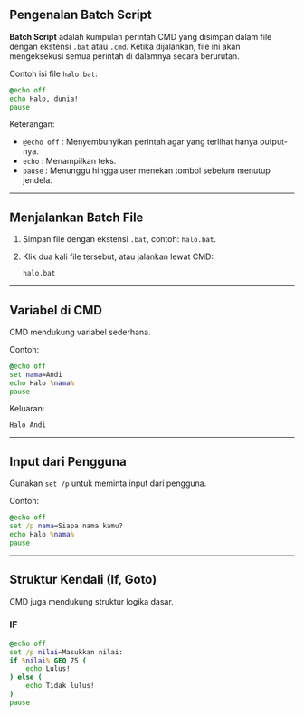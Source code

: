 ## Pengenalan Batch Script

**Batch Script** adalah kumpulan perintah CMD yang disimpan dalam file dengan ekstensi `.bat` atau `.cmd`. Ketika dijalankan, file ini akan mengeksekusi semua perintah di dalamnya secara berurutan.

Contoh isi file `halo.bat`:

```bat
@echo off
echo Halo, dunia!
pause
```

Keterangan:

* `@echo off` : Menyembunyikan perintah agar yang terlihat hanya output-nya.
* `echo` : Menampilkan teks.
* `pause` : Menunggu hingga user menekan tombol sebelum menutup jendela.

---

## Menjalankan Batch File

1. Simpan file dengan ekstensi `.bat`, contoh: `halo.bat`.
2. Klik dua kali file tersebut, atau jalankan lewat CMD:

   ```bash
   halo.bat
   ```

---

## Variabel di CMD

CMD mendukung variabel sederhana.

Contoh:

```bat
@echo off
set nama=Andi
echo Halo %nama%
pause
```

Keluaran:

```
Halo Andi
```

---

## Input dari Pengguna

Gunakan `set /p` untuk meminta input dari pengguna.

Contoh:

```bat
@echo off
set /p nama=Siapa nama kamu? 
echo Halo %nama%
pause
```

---

## Struktur Kendali (If, Goto)

CMD juga mendukung struktur logika dasar.

### IF

```bat
@echo off
set /p nilai=Masukkan nilai: 
if %nilai% GEQ 75 (
    echo Lulus!
) else (
    echo Tidak lulus!
)
pause
```
